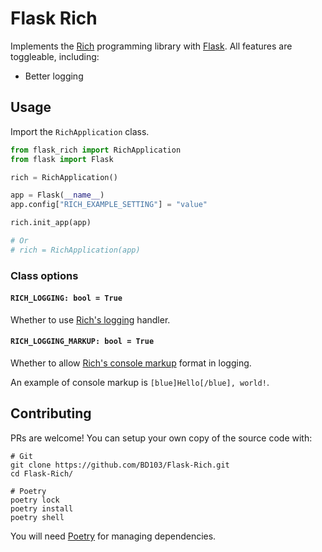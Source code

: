 # Flask Rich

Implements the [Rich](https://pypi.org/project/rich/) programming library with [Flask](https://pypi.org/project/Flask/). All features are toggleable, including:

- Better logging

## Usage

Import the `RichApplication` class.

```python
from flask_rich import RichApplication
from flask import Flask

rich = RichApplication()

app = Flask(__name__)
app.config["RICH_EXAMPLE_SETTING"] = "value"

rich.init_app(app)

# Or
# rich = RichApplication(app)
```

### Class options

#### `RICH_LOGGING: bool = True`

Whether to use [Rich's logging](https://rich.readthedocs.io/en/latest/logging.html) handler.

#### `RICH_LOGGING_MARKUP: bool = True`

Whether to allow [Rich's console markup](https://rich.readthedocs.io/en/latest/markup.html#console-markup) format in logging.

An example of console markup is `[blue]Hello[/blue], world!`.

## Contributing

PRs are welcome! You can setup your own copy of the source code with:

```shell
# Git
git clone https://github.com/BD103/Flask-Rich.git
cd Flask-Rich/

# Poetry
poetry lock
poetry install
poetry shell
```

You will need [Poetry](https://python-poetry.org/) for managing dependencies.